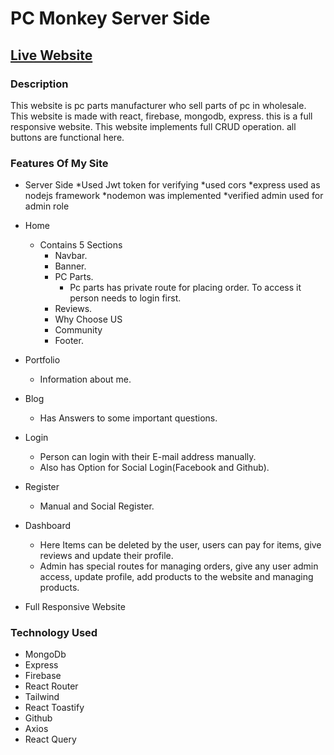 # PC Monkey Server Side

## [Live Website](https://pc-monkey.web.app/)

### Description

This website is pc parts manufacturer who sell parts of pc in wholesale. This website is made with react, firebase, mongodb, express. this is a full responsive website. This website implements full CRUD operation. all buttons are functional here.

### Features Of My Site

- Server Side
  *Used Jwt token for verifying
  *used cors
  *express used as nodejs framework
  *nodemon was implemented
  \*verified admin used for admin role

- Home
  - Contains 5 Sections
    - Navbar.
    - Banner.
    - PC Parts.
      - Pc parts has private route for placing order. To access it person needs to login first.
    - Reviews.
    - Why Choose US
    - Community
    - Footer.
- Portfolio
  - Information about me.
- Blog
  - Has Answers to some important questions.
- Login
  - Person can login with their E-mail address manually.
  - Also has Option for Social Login(Facebook and Github).
- Register
  - Manual and Social Register.
- Dashboard
  - Here Items can be deleted by the user, users can pay for items, give reviews and update their profile.
  - Admin has special routes for managing orders, give any user admin access, update profile, add products to the website and managing products.
- Full Responsive Website

### Technology Used

- MongoDb
- Express
- Firebase
- React Router
- Tailwind
- React Toastify
- Github
- Axios
- React Query
